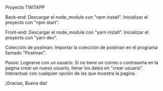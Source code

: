 Proyecto TWITAPP

Back-end:
Descargar el node_module con "npm install".
Inicializar el proyecto con "npm start".

Front-end:
Descargar el node_module con "yarn install".
Inicializar el proyecto con "yarn dev".

Colección de postman:
Importar la colección de postman en el programa llamado "Postman".

Pasos:
Logearse con un usuario.
Si no tiene un correo o contraseña en la pagina crear un nuevo usuario, llenar los datos en "crear usuario".
Interactuar con cualquier opción de las que muestra la pagina.

¡Gracias, Buena día!
